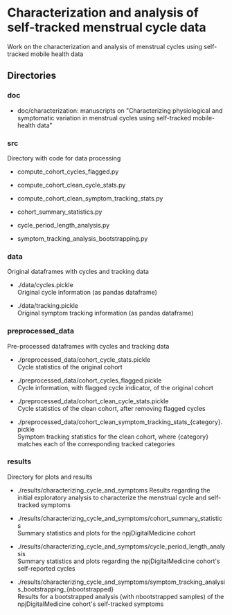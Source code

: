 # Characterization and analysis of self-tracked menstrual cycle data

Work on the characterization and analysis of menstrual cycles using self-tracked mobile health data

## Directories

### doc

- doc/characterization: manuscripts on "Characterizing physiological and symptomatic variation in menstrual cycles using self-tracked mobile-health data"

### src

Directory with code for data processing

- compute_cohort_cycles_flagged.py

- compute_cohort_clean_cycle_stats.py

- compute_cohort_clean_symptom_tracking_stats.py

- cohort_summary_statistics.py

- cycle_period_length_analysis.py

- symptom_tracking_analysis_bootstrapping.py

### data

Original dataframes with cycles and tracking data
- ./data/cycles.pickle  
    Original cycle information (as pandas dataframe)

- ./data/tracking.pickle  
    Original symptom tracking information (as pandas dataframe)

### preprocessed_data

Pre-processed dataframes with cycles and tracking data

- ./preprocessed_data/cohort_cycle_stats.pickle  
    Cycle statistics of the original cohort

- ./preprocessed_data/cohort_cycles_flagged.pickle  
    Cycle information, with flagged cycle indicator, of the original cohort

- ./preprocessed_data/cohort_clean_cycle_stats.pickle  
    Cycle statistics of the clean cohort, after removing flagged cycles

- ./preprocessed_data/cohort_clean_symptom_tracking_stats_{category}.pickle  
    Symptom tracking statistics for the clean cohort, where {category} matches each of the corresponding tracked categories

### results

Directory for plots and results

- ./results/characterizing_cycle_and_symptoms
    Results regarding the initial exploratory analysis to characterize the menstrual cycle and self-tracked symptoms
    
- ./results/characterizing_cycle_and_symptoms/cohort_summary_statistics  
        Summary statistics and plots for the npjDigitalMedicine cohort

- ./results/characterizing_cycle_and_symptoms/cycle_period_length_analysis  
        Summary statistics and plots regarding the npjDigitalMedicine cohort's self-reported cycles

- ./results/characterizing_cycle_and_symptoms/symptom_tracking_analysis_bootstrapping_{nbootstrapped}  
        Results for a bootstrapped analysis (with nbootstrapped samples) of the npjDigitalMedicine cohort's self-tracked symptoms 
